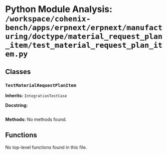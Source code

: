 # Python Module Analysis: `/workspace/cohenix-bench/apps/erpnext/erpnext/manufacturing/doctype/material_request_plan_item/test_material_request_plan_item.py`

## Classes

### `TestMaterialRequestPlanItem`
**Inherits:** `IntegrationTestCase`


**Docstring:**
```

```

**Methods:**
No methods found.




## Functions

No top-level functions found in this file.
